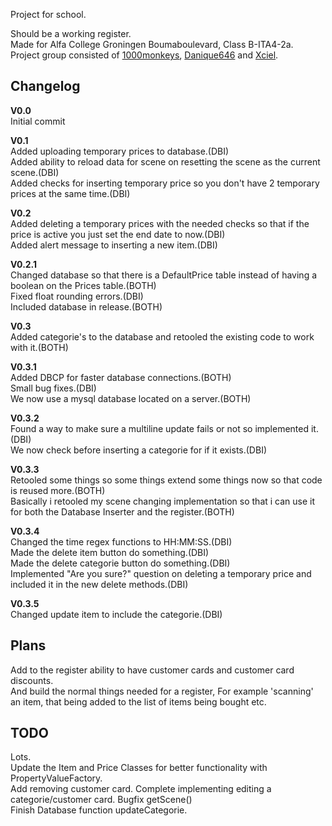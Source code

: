 Project for school.<br />

Should be a working register.<br />
Made for Alfa College Groningen Boumaboulevard, Class B-ITA4-2a.<br />
Project group consisted of [1000monkeys](https://github.com/1000monkeys), [Danique646](https://github.com/Danique646) and [Xciel](https://github.com/Xciel).<br />


## **Changelog**<br />

**V0.0**<br />
Initial commit<br />

**V0.1**<br />
Added uploading temporary prices to database.(DBI)<br />
Added ability to reload data for scene on resetting the scene as the current scene.(DBI)<br />
Added checks for inserting temporary price so you don't have 2 temporary prices at the same time.(DBI)<br />

**V0.2**<br />
Added deleting a temporary prices with the needed checks so that if the price is active you just set the end date to now.(DBI)<br />
Added alert message to inserting a new item.(DBI)<br />

**V0.2.1**<br />
Changed database so that there is a DefaultPrice table instead of having a boolean on the Prices table.(BOTH)<br />
Fixed float rounding errors.(DBI)<br />
Included database in release.(BOTH)<br />


**V0.3**<br />
Added categorie's to the database and retooled the existing code to work with it.(BOTH)<br />

**V0.3.1**<br />
Added DBCP for faster database connections.(BOTH)<br />
Small bug fixes.(DBI)<br />
We now use a mysql database located on a server.(BOTH)<br />

**V0.3.2**<br />
Found a way to make sure a multiline update fails or not so implemented it.(DBI)<br />
We now check before inserting a categorie for if it exists.(DBI)<br />

**V0.3.3**<br />
Retooled some things so some things extend some things now so that code is reused more.(BOTH)<br />
Basically i retooled my scene changing implementation so that i can use it for both the Database Inserter and the register.(BOTH)<br />

**V0.3.4**<br />
Changed the time regex functions to HH:MM:SS.(DBI)<br />
Made the delete item button do something.(DBI)<br />
Made the delete categorie button do something.(DBI)<br />
Implemented "Are you sure?" question on deleting a temporary price and included it in the new delete methods.(DBI)<br />

**V0.3.5**<br />
Changed update item to include the categorie.(DBI)<br />

## **Plans**<br />
Add to the register ability to have customer cards and customer card discounts.<br />
And build the normal things needed for a register, For example 'scanning' an item, that being added to the list of items being bought etc.<br />


## **TODO**<br />
Lots.<br />
Update the Item and Price Classes for better functionality with PropertyValueFactory.<br />
Add removing customer card.
Complete implementing editing a categorie/customer card.
Bugfix getScene()<br />
Finish Database function updateCategorie.

